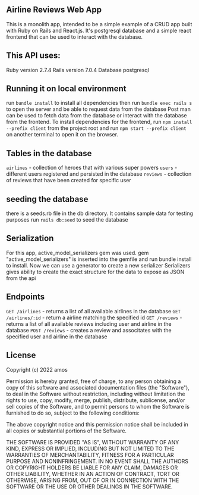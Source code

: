 ## Airline Reviews Web App
This is a monolith app, intended to be a simple example of a CRUD app built with Ruby on Rails and React.js. It's postgresql database and a simple react frontend that can be used to interact with the database.
## This API uses:
Ruby version 2.7.4 
Rails version 7.0.4 Database postgresql

## Running it on local environment
run `bundle install` to install all dependencies then run `bundle exec rails s` to open the server and be able to request data from the database Post man can be used to fetch data from the database or interact with the database from the frontend.
To install dependencies for the frontend, run `npm install --prefix client` from the project root
and run `npm start --prefix client` on another terminal to open it on the browser.

## Tables in the database
`airlines` - collection of heroes that with various super powers 
`users` - different users registered and persisted in the database
`reviews` - collection of reviews that have been created for specific user

## seeding the database
there is a seeds.rb file in the db directory. It contains sample data for testing purposes
run `rails db:seed` to seed the database

## Serialization
For this app, active_model_serializers gem was used. gem "active_model_serializers" is inserted into the gemfile and run bundle install to install. Now we can use a generator to create a new serializer Serializers gives ability to create the exact structure for the data to expose as JSON from the api

## Endpoints
`GET /airlines` - returns a list of all available airlines in the database 
`GET /airlines/:id` - return a airline matching the specified id 
`GET /reviews` - returns a list of all available reviews including user and airline in the database `POST /reviews` - creates a review and associtates with the specified user and airline in the database

## License
Copyright (c) 2022 amos

Permission is hereby granted, free of charge, to any person obtaining a copy of this software and associated documentation files (the "Software"), to deal in the Software without restriction, including without limitation the rights to use, copy, modify, merge, publish, distribute, sublicense, and/or sell copies of the Software, and to permit persons to whom the Software is furnished to do so, subject to the following conditions:

The above copyright notice and this permission notice shall be included in all copies or substantial portions of the Software.

THE SOFTWARE IS PROVIDED "AS IS", WITHOUT WARRANTY OF ANY KIND, EXPRESS OR IMPLIED, INCLUDING BUT NOT LIMITED TO THE WARRANTIES OF MERCHANTABILITY, FITNESS FOR A PARTICULAR PURPOSE AND NONINFRINGEMENT. IN NO EVENT SHALL THE AUTHORS OR COPYRIGHT HOLDERS BE LIABLE FOR ANY CLAIM, DAMAGES OR OTHER LIABILITY, WHETHER IN AN ACTION OF CONTRACT, TORT OR OTHERWISE, ARISING FROM, OUT OF OR IN CONNECTION WITH THE SOFTWARE OR THE USE OR OTHER DEALINGS IN THE SOFTWARE.